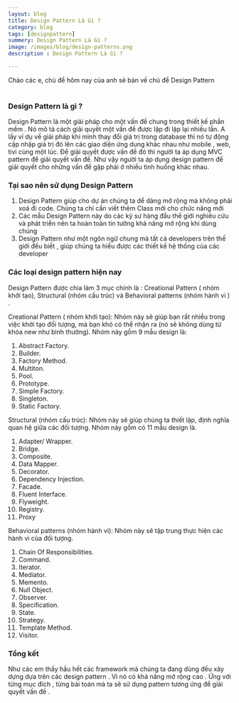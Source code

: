 ```yaml
---
layout: blog
title: Design Pattern Là Gì ?   
category: blog
tags: [designpattern]
summery: Design Pattern Là Gì ?
image: /images/blog/design-patterns.png
description : Design Pattern Là Gì ?

---
```


Chào các e, chủ đề hôm nay của anh sẽ bàn về chủ đề  Design Pattern
<br><br>

### Design Pattern là gì ?
Design Pattern là một giải pháp cho một vấn đề chung trong thiết kế phần mềm . Nó mô tả cách giải quyết một vấn đề được lập đi lập lại
nhiều lần. A lấy ví dụ về giải pháp khi mình thay đổi giá trị trong database thì nó tự động cập nhập giá trị đó lên các giao diện ứng dung
khác nhau như mobile , web, tivi cùng một lúc. Để giải quyết được vấn đề đó thì người ta áp dụng MVC pattern để giải quyết vấn đề.
Như vậy người ta áp dụng design pattern để giải quyết cho những vấn đề gặp phải ở nhiều tình huống khác nhau.
<br>

### Tại sao nên sử dụng Design Pattern
1. Design Pattern giúp cho dự án chúng ta dể dàng mở rộng mà không phải xoá đi code. Chúng ta chỉ cần viết thêm Class mới cho 
chức năng mới
2. Các mẫu Design Pattern này do các kỷ sư hàng đầu thế giới nghiêu cứu và phát triển nên ta hoàn toàn tin tưởng khả 
năng mở rộng khi dùng chúng
3. Design Pattern như một ngôn ngữ chung mà tất cả developers trên thế giới đều biết , giúp chúng ta hiểu được các 
thiết kế hệ thống của các developer 

### Các loại design pattern hiện nay
Design Pattern được chia làm 3 mục chính là : Creational Pattern ( nhóm khởi tạo), Structural (nhóm cấu trúc) và Behavioral patterns (nhóm hành vi ) . 

Creational Pattern ( nhóm khởi tạo): Nhóm này sẽ giúp bạn rất nhiều trong việc khởi tạo đối tượng, mà bạn khó có thể nhận ra (nó sẽ không dùng từ khóa new như bình thường). Nhóm này gồm 9 mẫu design là:

1. Abstract Factory.
2. Builder.
3. Factory Method.
4. Multiton.
5. Pool.
6. Prototype.
7. Simple Factory.
8. Singleton.
10. Static Factory.

Structural (nhóm cấu trúc): Nhóm này sẽ giúp chúng ta thiết lập, định nghĩa quan hệ giữa các đối tượng. Nhóm này gồm có 11 mẫu design là.

1. Adapter/ Wrapper.
2.    Bridge.
3.    Composite.
4.    Data Mapper.
5.    Decorator.
6.    Dependency Injection.
7.    Facade.
8.    Fluent Interface.
9.    Flyweight.
10.    Registry.
11.    Proxy

Behavioral patterns (nhóm hành vi): Nhóm này sẽ tập trung thực hiện các hành vi của đối tượng. 

1.    Chain Of Responsibilities.
2.    Command.
3.    Iterator.
4.    Mediator.
5.    Memento.
6.    Null Object.
7.    Observer.
8.    Specification.
9.    State.
10.    Strategy.
11.    Template Method.
12.    Visitor.

### Tổng kết
Như các em thấy hầu hết các framework mà chúng ta đang dùng đều xây dựng dựa trên các design pattern . Vì nó có 
khả năng mở rộng cao . Ứng với từng mục đích , từng bài toán mà ta sẽ sử dụng pattern tương ứng để giải quyết vấn đề .




